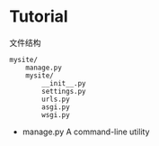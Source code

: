 # Tutorial

文件结构

```
mysite/
    manage.py
    mysite/
        __init__.py
        settings.py
        urls.py
        asgi.py
        wsgi.py
```

* manage.py A command-line utility
